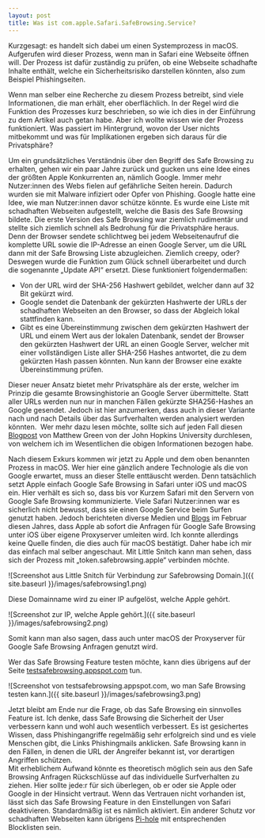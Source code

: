 ```yaml
---
layout: post
title: Was ist com.apple.Safari.SafeBrowsing.Service?
---
```


Kurzgesagt: es handelt sich dabei um einen Systemprozess in macOS. Aufgerufen wird dieser Prozess, wenn man in Safari eine Webseite öffnen will. Der Prozess ist dafür zuständig zu prüfen, ob eine Webseite schadhafte Inhalte enthält, welche ein Sicherheitsrisiko darstellen könnten, also zum Beispiel Phishingseiten. 

Wenn man selber eine Recherche zu diesem Prozess betreibt, sind viele Informationen, die man erhält, eher oberflächlich. In der Regel wird die Funktion des Prozesses kurz beschrieben, so wie ich dies in der Einführung zu dem Artikel auch getan habe. Aber ich wollte wissen wie der Prozess funktioniert. Was passiert im Hintergrund, wovon der User nichts mitbekommt und was für Implikationen ergeben sich daraus für die Privatsphäre?

Um ein grundsätzliches Verständnis über den Begriff des Safe Browsing zu erhalten, gehen wir ein paar Jahre zurück und gucken uns eine Idee eines der größten Apple Konkurrenten an, nämlich Google. Immer mehr Nutzer:innen des Webs fielen auf gefährliche Seiten herein. Dadurch wurden sie mit Malware infiziert oder Opfer von Phishing. Google hatte eine Idee, wie man Nutzer:innen davor schütze könnte. Es wurde eine Liste mit schadhaften Webseiten aufgestellt, welche die Basis des Safe Browsing bildete. Die erste Version des Safe Browsing war ziemlich rudimentär und stellte sich ziemlich schnell als Bedrohung für die Privatsphäre heraus. Denn der Browser sendete schlichtweg bei jedem Webseitenaufruf die komplette URL sowie die IP-Adresse an einen Google Server, um die URL dann mit der Safe Browsing Liste abzugleichen. Ziemlich creepy, oder? Deswegen wurde die Funktion zum Glück schnell überarbeitet und durch die sogenannte „Update API“ ersetzt. Diese funktioniert folgendermaßen:

* Von der URL wird der SHA-256 Hashwert gebildet, welcher dann auf 32 Bit gekürzt wird.
* Google sendet die Datenbank der gekürzten Hashwerte der URLs der schadhaften Webseiten an den Browser, so dass der Abgleich lokal stattfinden kann.  
* Gibt es eine Übereinstimmung zwischen dem gekürzten Hashwert der URL und einem Wert aus der lokalen Datenbank, sendet der Browser den gekürzten Hashwert der URL an einen Google Server, welcher mit einer vollständigen Liste aller SHA-256 Hashes antwortet, die zu dem gekürzten Hash passen könnten. Nun kann der Browser eine exakte Übereinstimmung prüfen.

Dieser neuer Ansatz bietet mehr Privatsphäre als der erste, welcher im Prinzip die gesamte Browsinghistorie an Google Server übermittelte. Statt aller URLs werden nun nur in manchen Fällen gekürzte SHA256-Hashes an Google gesendet. Jedoch ist hier anzumerken, dass auch in dieser Variante nach und nach Details über das Surfverhalten werden analysiert werden könnten.  Wer mehr dazu lesen möchte, sollte sich auf jeden Fall diesen [Blogpost](https://blog.cryptographyengineering.com/2019/10/13/dear-apple-safe-browsing-might-not-be-that-safe/) von Matthew Green von der John Hopkins University durchlesen, von welchem ich im Wesentlichen die obigen Informationen bezogen habe.

Nach diesem Exkurs kommen wir jetzt zu Apple und dem oben benannten Prozess in macOS. Wer hier eine gänzlich andere Technologie als die von Google erwartet, muss an dieser Stelle enttäuscht werden. Denn tatsächlich setzt Apple einfach Google Safe Browsing in Safari unter iOS und macOS ein. Hier verhält es sich so, dass bis vor Kurzem Safari mit den Servern von Google Safe Browsing kommunizierte. Viele Safari Nutzer:innen war es sicherlich nicht bewusst, dass sie einen Google Service beim Surfen genutzt haben. Jedoch berichteten diverse Medien und [Blogs](https://thehackernews.com/2021/02/apple-will-proxy-safe-browsing-requests.html) im Februar diesen Jahres, dass Apple ab sofort die Anfragen für Google Safe Browsing unter iOS über eigene Proxyserver umleiten wird. Ich konnte allerdings keine Quelle finden, die dies auch für macOS bestätigt. Daher habe ich mir das einfach mal selber angeschaut. Mit Little Snitch kann man sehen, dass sich der Prozess mit „token.safebrowsing.apple“ verbinden möchte.

![Screenshot aus Little Snitch für Verbindung zur Safebrowsing Domain.]({{ site.baseurl }}/images/safebrowsing1.png)

Diese Domainname wird zu einer IP aufgelöst, welche Apple gehört. 

![Screenshot zur IP, welche Apple gehört.]({{ site.baseurl }}/images/safebrowsing2.png)

Somit kann man also sagen, dass auch unter macOS der Proxyserver für Google Safe Browsing Anfragen genutzt wird.

Wer das Safe Browsing Feature testen möchte, kann dies übrigens auf der Seite [testsafebrowsing.appspot.com](https://testsafebrowsing.appspot.com) tun.

![Screenshot von testsafebrowsing.appspot.com, wo man Safe Browsing testen kann.]({{ site.baseurl }}/images/safebrowsing3.png)

Jetzt bleibt am Ende nur die Frage, ob das Safe Browsing ein sinnvolles Feature ist. Ich denke, dass Safe Browsing die Sicherheit der User verbessern kann und wohl auch wesentlich verbessert. Es ist gesichertes Wissen, dass Phishingangriffe regelmäßig sehr erfolgreich sind und es viele Menschen gibt, die Links Phishingmails anklicken. Safe Browsing kann in den Fällen, in denen die URL der Angreifer bekannt ist, vor derartigen Angriffen schützen.  
Mit erheblichem Aufwand könnte es  theoretisch möglich sein aus den Safe Browsing Anfragen Rückschlüsse auf das individuelle Surfverhalten zu ziehen. Hier sollte jede:r für sich überlegen, ob er oder sie Apple oder Google in der Hinsicht vertraut. Wenn das Vertrauen nicht vorhanden ist, lässt sich das Safe Browsing Feature in den Einstellungen von Safari deaktivieren. Standardmäßig ist es nämlich aktiviert. Ein anderer Schutz vor schadhaften Webseiten kann übrigens [Pi-hole](https://mialikescoffee.com/pihole/) mit entsprechenden Blocklisten sein. 

